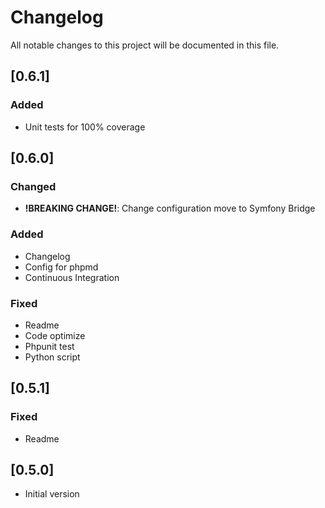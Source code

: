 # Changelog

All notable changes to this project will be documented in this file.

## [0.6.1]

###  Added

- Unit tests for 100% coverage

## [0.6.0]

### Changed

- **!BREAKING CHANGE!**: Change configuration move to Symfony Bridge

###  Added

- Changelog
- Config for phpmd
- Continuous Integration


### Fixed
- Readme
- Code optimize
- Phpunit test
- Python script

## [0.5.1]

### Fixed

- Readme

## [0.5.0]

- Initial version